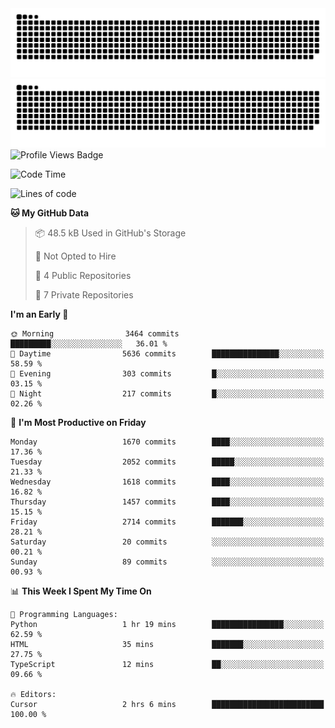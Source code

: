 <img src="https://github.com/nielsbaggerman/nielsbaggerman/blob/output/github-contribution-grid-snake.svg#gh-light-mode-only" alt="GitHub Snake Light">
<img src="https://github.com/nielsbaggerman/nielsbaggerman/blob/output/github-contribution-grid-snake-dark.svg#gh-dark-mode-only" alt="GitHub Snake Dark">
<img src="https://komarev.com/ghpvc/?username=nielsbaggerman&amp;label=Profile+Views" alt="Profile Views Badge" />

<!--START_SECTION:waka-->
![Code Time](http://img.shields.io/badge/Code%20Time-2%2C351%20hrs%207%20mins-blue)

![Lines of code](https://img.shields.io/badge/From%20Hello%20World%20I%27ve%20Written-11.0%20million%20lines%20of%20code-blue)

**🐱 My GitHub Data** 

> 📦 48.5 kB Used in GitHub's Storage 
 > 
> 🚫 Not Opted to Hire
 > 
> 📜 4 Public Repositories 
 > 
> 🔑 7 Private Repositories 
 > 
**I'm an Early 🐤** 

```text
🌞 Morning                3464 commits        █████████░░░░░░░░░░░░░░░░   36.01 % 
🌆 Daytime                5636 commits        ███████████████░░░░░░░░░░   58.59 % 
🌃 Evening                303 commits         █░░░░░░░░░░░░░░░░░░░░░░░░   03.15 % 
🌙 Night                  217 commits         █░░░░░░░░░░░░░░░░░░░░░░░░   02.26 % 
```
📅 **I'm Most Productive on Friday** 

```text
Monday                   1670 commits        ████░░░░░░░░░░░░░░░░░░░░░   17.36 % 
Tuesday                  2052 commits        █████░░░░░░░░░░░░░░░░░░░░   21.33 % 
Wednesday                1618 commits        ████░░░░░░░░░░░░░░░░░░░░░   16.82 % 
Thursday                 1457 commits        ████░░░░░░░░░░░░░░░░░░░░░   15.15 % 
Friday                   2714 commits        ███████░░░░░░░░░░░░░░░░░░   28.21 % 
Saturday                 20 commits          ░░░░░░░░░░░░░░░░░░░░░░░░░   00.21 % 
Sunday                   89 commits          ░░░░░░░░░░░░░░░░░░░░░░░░░   00.93 % 
```


📊 **This Week I Spent My Time On** 

```text
💬 Programming Languages: 
Python                   1 hr 19 mins        ████████████████░░░░░░░░░   62.59 % 
HTML                     35 mins             ███████░░░░░░░░░░░░░░░░░░   27.75 % 
TypeScript               12 mins             ██░░░░░░░░░░░░░░░░░░░░░░░   09.66 % 

🔥 Editors: 
Cursor                   2 hrs 6 mins        █████████████████████████   100.00 % 
```


<!--END_SECTION:waka-->
